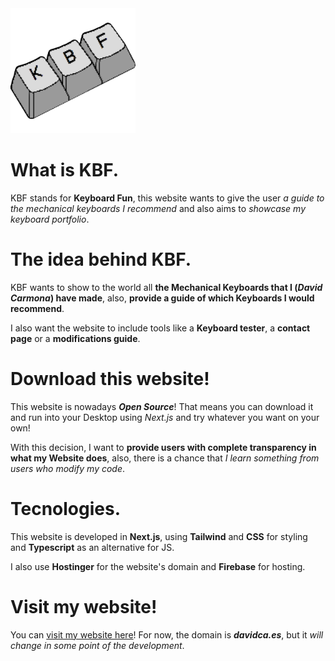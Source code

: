 <img src="https://github.com/davidcarmonaarrabal/KBFSilversoul/blob/a3069783d0bd83cb2f66cee8151db7c29ca160da/public/img/logo1.png" height="200">

# What is KBF.

KBF stands for **Keyboard Fun**, this website wants to give the user *a guide to the mechanical keyboards I recommend* and also aims to *showcase my keyboard portfolio*.

# The idea behind KBF.

KBF wants to show to the world all **the Mechanical Keyboards that I (***David Carmona***) have made**, also, **provide a guide of which Keyboards I would recommend**.

I also want the website to include tools like a **Keyboard tester**, a **contact page** or a **modifications guide**.

# Download this website!

This website is nowadays ***Open Source***! That means you can download it and run into your Desktop using *Next.js* and try whatever you want on your own!

With this decision, I want to **provide users with complete transparency in what my Website does**, also, there is a chance that *I learn something from users who modify my code*.

# Tecnologies.

This website is developed in **Next.js**, using **Tailwind** and **CSS** for styling and **Typescript** as an alternative for JS.

I also use **Hostinger** for the website's domain and **Firebase** for hosting.

# Visit my website!

You can [visit my website here](davidca.es)! For now, the domain is ***davidca.es***, but it *will change in some point of the development*.